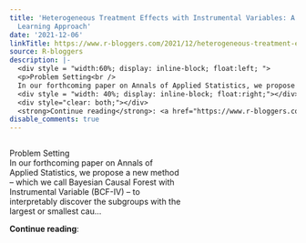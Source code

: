 ```yaml
---
title: 'Heterogeneous Treatment Effects with Instrumental Variables: A Causal Machine
  Learning Approach'
date: '2021-12-06'
linkTitle: https://www.r-bloggers.com/2021/12/heterogeneous-treatment-effects-with-instrumental-variables-a-causal-machine-learning-approach/
source: R-bloggers
description: |-
  <div style = "width:60%; display: inline-block; float:left; ">
  <p>Problem Setting<br />
  In our forthcoming paper on Annals of Applied Statistics, we propose a new method – which we call Bayesian Causal Forest with Instrumental Variable (BCF-IV) – to interpretably discover the subgroups with the largest or smallest cau...</p></div>
  <div style = "width: 40%; display: inline-block; float:right;"></div>
  <div style="clear: both;"></div>
  <strong>Continue reading</strong>: <a href="https://www.r-bloggers.com/2021/12/heterogeneous-treatment-effects-with-instrumental-variables-a-causal-machine-learning-app ...
disable_comments: true
---
```

<div style = "width:60%; display: inline-block; float:left; ">
<p>Problem Setting<br />
In our forthcoming paper on Annals of Applied Statistics, we propose a new method – which we call Bayesian Causal Forest with Instrumental Variable (BCF-IV) – to interpretably discover the subgroups with the largest or smallest cau...</p></div>
<div style = "width: 40%; display: inline-block; float:right;"></div>
<div style="clear: both;"></div>
<strong>Continue reading</strong>: <a href="https://www.r-bloggers.com/2021/12/heterogeneous-treatment-effects-with-instrumental-variables-a-causal-machine-learning-app ...